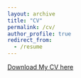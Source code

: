 ```yaml
---
layout: archive
title: "CV"
permalink: /cv/
author_profile: true
redirect_from:
  - /resume
---
```


[Download My CV here](../Hao_Liu.github.io/assets/CV.pdf)
